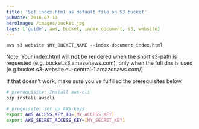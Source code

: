 ```yaml
---
title: 'Set index.html as default file on S3 bucket'
pubDate: 2016-07-13
heroImage: /images/bucket.jpg
tags: ['guide', aws, bucket, index document, s3, website]
---
```


```
aws s3 website $MY_BUCKET_NAME --index-document index.html
```

Note: Your index.html will **not** be rendered when the short s3-path is requested (e.g. bucket.s3.amazonaws.com), only when the full dns is used (e.g.bucket.s3-website.eu-central-1.amazonaws.com/)

If that doesn't work, make sure you've fulfilled the prerequisites below.

```bash
# prerequisite: Install aws-cli
pip install awscli

# prequisite: set up AWS-keys
export AWS_ACCESS_KEY_ID=[MY_ACCESS_KEY]
export AWS_SECRET_ACCESS_KEY=[MY_SECRET_KEY]
```
